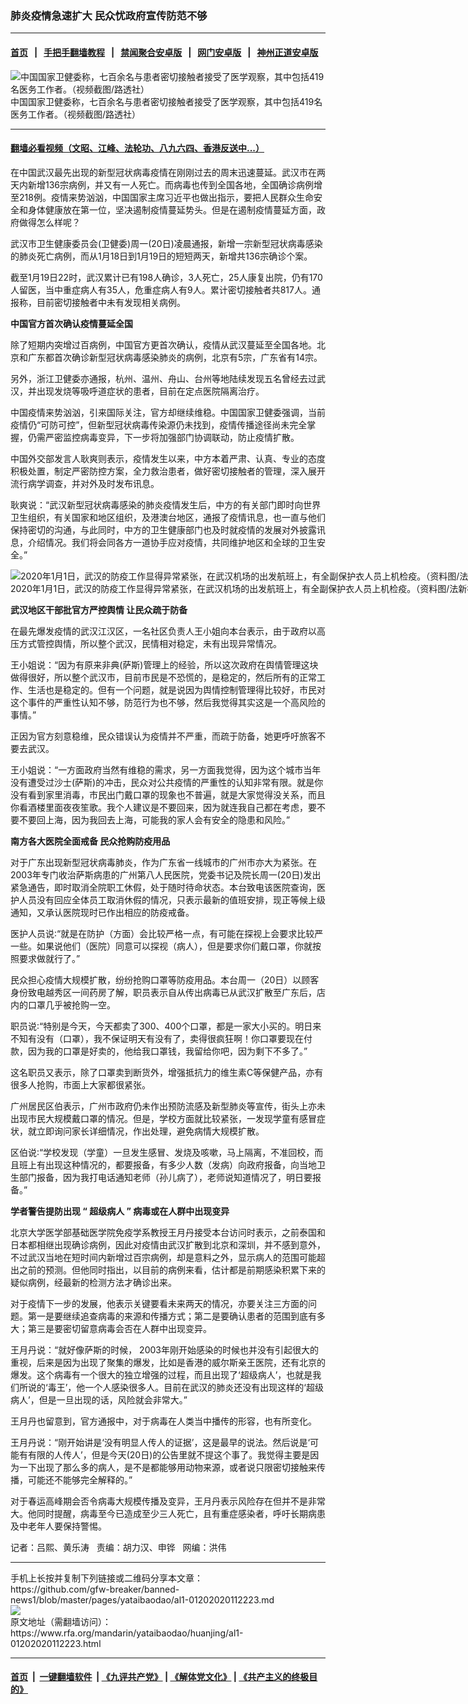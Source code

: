 ### 肺炎疫情急速扩大      民众忧政府宣传防范不够
------------------------

#### [首页](https://github.com/gfw-breaker/banned-news1/blob/master/README.md) &nbsp;&nbsp;|&nbsp;&nbsp; [手把手翻墙教程](https://github.com/gfw-breaker/guides/wiki) &nbsp;&nbsp;|&nbsp;&nbsp; [禁闻聚合安卓版](https://github.com/gfw-breaker/bn-android) &nbsp;&nbsp;|&nbsp;&nbsp; [网门安卓版](https://github.com/oGate2/oGate) &nbsp;&nbsp;|&nbsp;&nbsp; [神州正道安卓版](https://github.com/SzzdOgate/update) 



<div id="headerimg">
 <img alt="中国国家卫健委称，七百余名与患者密切接触者接受了医学观察，其中包括419名医务工作者。（视频截图/路透社）" src="https://www.rfa.org/mandarin/yataibaodao/huanjing/al1-01202020112223.html/0120c.jpg/image" title="中国国家卫健委称，七百余名与患者密切接触者接受了医学观察，其中包括419名医务工作者。（视频截图/路透社）"/>
 <div id="headerimgcontents">
  <div id="headerimgcaption">
   <span>
    中国国家卫健委称，七百余名与患者密切接触者接受了医学观察，其中包括419名医务工作者。（视频截图/路透社）
   </span>
   <!-- zoomattribute -->
  </div>
  <!-- headerimgcaption -->
 </div>
 <!-- headerimagecontents -->
</div>

<hr/>


#### [翻墙必看视频（文昭、江峰、法轮功、八九六四、香港反送中...）](http://167.172.214.107/home.html)

<div id="storytext">
 <div>
  <div class="slot_header">
  </div>
 </div>
 <p>
  在中国武汉最先出现的新型冠状病毒疫情在刚刚过去的周末迅速蔓延。武汉市在两天内新增136宗病例，并又有一人死亡。而病毒也传到全国各地，全国确诊病例增至218例。疫情来势汹汹，中国国家主席习近平也做出指示，要把人民群众生命安全和身体健康放在第一位，坚决遏制疫情蔓延势头。但是在遏制疫情蔓延方面，政府做得怎么样呢？
 </p>
 <p>
  武汉市卫生健康委员会(卫健委)周一(20日)凌晨通报，新增一宗新型冠状病毒感染的肺炎死亡病例，而从1月18日到1月19日的短短两天，新增共136宗确诊个案。
 </p>
 <p>
  截至1月19日22时，武汉累计已有198人确诊，3人死亡，25人康复出院，仍有170人留医，当中重症病人有35人，危重症病人有9人。累计密切接触者共817人。通报称，目前密切接触者中未有发现相关病例。
 </p>
 <p>
 </p>
 <p>
 </p>
 <p>
  <b>
   中国官方首次确认疫情蔓延全国
  </b>
 </p>
 <p>
  除了短期内突增过百病例，中国官方更首次确认，疫情从武汉蔓延至全国各地。北京和广东都首次确诊新型冠状病毒感染肺炎的病例，北京有5宗，广东省有14宗。
 </p>
 <p>
  另外，浙江卫健委亦通报，杭州、温州、舟山、台州等地陆续发现五名曾经去过武汉，并出现发烧等吸呼道症状的患者，目前在定点医院隔离治疗。
 </p>
 <p>
  中国疫情来势汹汹，引来国际关注，官方却继续维稳。中国国家卫健委强调，当前疫情仍“可防可控”，但新型冠状病毒传染源仍未找到，疫情传播途径尚未完全掌握，仍需严密监控病毒变异，下一步将加强部门协调联动，防止疫情扩散。
 </p>
 <p>
  中国外交部发言人耿爽则表示，疫情发生以来，中方本着严肃、认真、专业的态度积极处置，制定严密防控方案，全力救治患者，做好密切接触者的管理，深入展开流行病学调查，并对外及时发布讯息。
 </p>
 <p>
  耿爽说：“武汉新型冠状病毒感染的肺炎疫情发生后，中方的有关部门即时向世界卫生组织，有关国家和地区组织，及港澳台地区，通报了疫情讯息，也一直与他们保持密切的沟通，与此同时，中方的卫生健康部门也及时就疫情的发展对外披露讯息，介绍情况。我们将会同各方一道协手应对疫情，共同维护地区和全球的卫生安全。”
 </p>
 <p>
  <div class="image-inline captioned" style="width:1500px;">
   <div style="width:1500px;">
    <img alt="2020年1月1日，武汉的防疫工作显得异常紧张，在武汉机场的出发航班上，有全副保护衣人员上机检疫。（资料图/法新社）" src="https://www.rfa.org/mandarin/yataibaodao/huanjing/al1-01202020112223.html/0120d.jpg" title="2020年1月1日，武汉的防疫工作显得异常紧张，在武汉机场的出发航班上，有全副保护衣人员上机检疫。（资料图/法新社）"/>
   </div>
   <div class="image-caption">
    <span style="width:1500px;">
     2020年1月1日，武汉的防疫工作显得异常紧张，在武汉机场的出发航班上，有全副保护衣人员上机检疫。（资料图/法新社）
    </span>
    <span class="copyright">
    </span>
   </div>
  </div>
 </p>
 <p>
  <b>
   武汉地区干部批官方严控舆情
  </b>
  <b>
  </b>
  <b>
   让民众疏于防备
  </b>
 </p>
 <p>
  在最先爆发疫情的武汉江汉区，一名社区负责人王小姐向本台表示，由于政府以高压方式管控舆情，所以整个武汉，民情相对稳定，未有出现异常情况。
 </p>
 <p>
  王小姐说：“因为有原来非典(萨斯)管理上的经验，所以这次政府在舆情管理这块做得很好，所以整个武汉市，目前市民是不恐慌的，是稳定的，然后所有的正常工作、生活也是稳定的。但有一个问题，就是说因为舆情控制管理得比较好，市民对这个事件的严重性认知不够，防范行为也不够，然后我觉得其实这是一个高风险的事情。”
 </p>
 <p>
  正因为官方刻意稳维，民众错误认为疫情并不严重，而疏于防备，她更呼吁旅客不要去武汉。
 </p>
 <p>
  王小姐说：“一方面政府当然有维稳的需求，另一方面我觉得，因为这个城市当年没有遭受过沙士(萨斯)的冲击，民众对公共疫情的严重性的认知非常有限。就是你没有看到家里消毒，市民出门戴口罩的现象也不普遍，就是大家觉得没关系，而且你看酒楼里面夜夜笙歌。我个人建议是不要回来，因为就连我自己都在考虑，要不要不要回上海，因为我回去上海，可能我的家人会有安全的隐患和风险。”
 </p>
 <p>
  <b>
   南方各大医院全面戒备
  </b>
  <b>
  </b>
  <b>
   民众抢购防疫用品
  </b>
 </p>
 <p>
  对于广东出现新型冠状病毒肺炎，作为广东省一线城市的广州市亦大为紧张。在2003年专门收治萨斯病患的广州第八人民医院，党委书记及院长周一(20日)发出紧急通告，即时取消全院职工休假，处于随时待命状态。本台致电该医院查询，医护人员没有回应全体员工取消休假的情况，只表示最新的值班安排，现正等候上级通知，又承认医院现时已作出相应的防疫戒备。
 </p>
 <p>
  医护人员说∶“就是在防护（方面）会比较严格一点，有可能在探视上会要求比较严一些。如果说他们（医院）同意可以探视（病人），但是要求你们戴口罩，你就按照要求做就行了。”
 </p>
 <p>
  民众担心疫情大规模扩散，纷纷抢购口罩等防疫用品。本台周一（20日）以顾客身份致电越秀区一间药房了解，职员表示自从传出病毒已从武汉扩散至广东后，店内的口罩几乎被抢购一空。
 </p>
 <p>
  职员说∶“特别是今天，今天都卖了300、400个口罩，都是一家大小买的。明日来不知有没有（口罩），我不保证明天有没有了，卖得很疯狂啊！你口罩要现在付款，因为我的口罩是好卖的，他给我口罩钱，我留给你吧，因为剩下不多了。”
 </p>
 <p>
  这名职员又表示，除了口罩卖到断货外，增强抵抗力的维生素C等保健产品，亦有很多人抢购，市面上大家都很紧张。
 </p>
 <p>
  广州居民区伯表示，广州市政府仍未作出预防流感及新型肺炎等宣传，街头上亦未出现市民大规模戴口罩的情况。但是，学校方面就比较紧张，一发现学童有感冒症状，就立即询问家长详细情况，作出处理，避免病情大规模扩散。
 </p>
 <p>
  区伯说∶“学校发现（学童）一旦发生感冒、发烧及咳嗽，马上隔离，不准回校，而且班上有出现这种情况的，都要报备，有多少人数（发病）向政府报备，向当地卫生部门报备，因为我打电话通知老师（孙儿病了），老师说知道情况了，明日要报备。”
 </p>
 <p>
  <b>
   学者警告提防出现
  </b>
  <b>
   “
  </b>
  <b>
   超级病人
  </b>
  <b>
   ”
  </b>
  <b>
   病毒或在人群中出现变异
  </b>
 </p>
 <p>
  北京大学医学部基础医学院免疫学系教授王月丹接受本台访问时表示，之前泰国和日本都相继出现确诊病例，因此对疫情由武汉扩散到北京和深圳，并不感到意外，不过武汉当地在短时间内新增过百宗病例，却是意料之外，显示病人的范围可能超出之前的预测。但他同时指出，以目前的病例来看，估计都是前期感染积累下来的疑似病例，经最新的检测方法才确诊出来。
 </p>
 <p>
  对于疫情下一步的发展，他表示关键要看未来两天的情况，亦要关注三方面的问题。第一是要继续追查病毒的来源和传播方式；第二是要确认患者的范围到底有多大；第三是要密切留意病毒会否在人群中出现变异。
 </p>
 <p>
  王月丹说：“就好像萨斯的时候， 2003年刚开始感染的时候也并没有引起很大的重视，后来是因为出现了聚集的爆发，比如是香港的威尔斯亲王医院，还有北京的爆发。这个病毒有一个很大的独立增强的过程，而且出现了‘超级病人’，也就是我们所说的‘毒王’，他一个人感染很多人。目前在武汉的肺炎还没有出现这样的‘超级病人’，但是一旦出现的话，风险就会非常大。”
 </p>
 <p>
  王月丹也留意到，官方通报中，对于病毒在人类当中播传的形容，也有所变化。
 </p>
 <p>
  王月丹说：“刚开始讲是‘没有明显人传人的证据’，这是最早的说法。然后说是‘可能有有限的人传人’，但是今天(20日)的公告里就不提这个事了。我觉得主要是因为一下出现了那么多的病人，是不是都能够用动物来源，或者说只限密切接触来传播，可能还不能够完全解释的。”
 </p>
 <p>
  对于春运高峰期会否令病毒大规模传播及变异，王月丹表示风险存在但并不是非常大。他同时提醒，病毒至今已造成至少三人死亡，且有重症感染者，呼吁长期病患及中老年人要保持警惕。
 </p>
 <p>
  记者：吕熙、黄乐涛   责编：胡力汉、申铧   网编：洪伟
 </p>
</div>

<hr/>
手机上长按并复制下列链接或二维码分享本文章：<br/>
https://github.com/gfw-breaker/banned-news1/blob/master/pages/yataibaodao/al1-01202020112223.md <br/>
<a href='https://github.com/gfw-breaker/banned-news1/blob/master/pages/yataibaodao/al1-01202020112223.md'><img src='https://github.com/gfw-breaker/banned-news1/blob/master/pages/yataibaodao/al1-01202020112223.md.png'/></a> <br/>
原文地址（需翻墙访问）：https://www.rfa.org/mandarin/yataibaodao/huanjing/al1-01202020112223.html


------------------------
#### [首页](https://github.com/gfw-breaker/banned-news1/blob/master/README.md) &nbsp;|&nbsp; [一键翻墙软件](https://github.com/gfw-breaker/nogfw/blob/master/README.md) &nbsp;| [《九评共产党》](https://github.com/gfw-breaker/9ping.md/blob/master/README.md#九评之一评共产党是什么) | [《解体党文化》](https://github.com/gfw-breaker/jtdwh.md/blob/master/README.md) | [《共产主义的终极目的》](https://github.com/gfw-breaker/gczydzjmd.md/blob/master/README.md)


<img src='http://gfw-breaker.win/banned-news/pages/yataibaodao/al1-01202020112223.md' width='0px' height='0px'/>